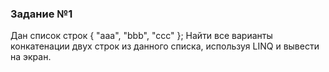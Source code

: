 ### Задание №1
Дан список строк { "aaa", "bbb", "ccc" }; 
Найти все варианты конкатенации двух строк из данного списка, используя LINQ и вывести на экран.